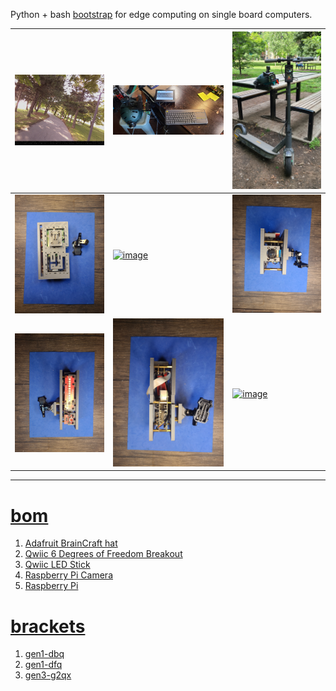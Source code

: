 Python + bash <a href="https://github.com/kamangir/blue-sbc">bootstrap</a> for edge computing on single board computers.

| [![image](../images/helmet-2.jpg)](#) | [![image](../images/helmet-3.jpg)](#) | [![image](../images/helmet-4.jpg)](#) |
| --- | --- | --- |
| [![image](../images/helmet-5.jpg)](#) | [![image](../images/helmet-6.jpg)](#) | [![image](../images/helmet-7.jpg)](#) |
| [![image](../images/helmet-8.jpg)](#) | [![image](../images/helmet-9.jpg)](#) | [![image](../images/helmet-10.jpg)](#) |

---

# [bom](../parts.md)

1. [Adafruit BrainCraft hat](../parts.md#adafruit-braincraft-hat)
1. [Qwiic 6 Degrees of Freedom Breakout](../parts.md#qwiic-6-degrees-of-freedom-breakout)
1. [Qwiic LED Stick](../parts.md#qwiic-led-stick)
1. [Raspberry Pi Camera](../parts.md#raspberry-pi-camera)
1. [Raspberry Pi](../parts.md#raspberry-pi)

# [brackets](../brackets)

1. [gen1-dbq](../brackets/gen1-dbq/gen1-dbq.stl)
1. [gen1-dfq](../brackets/gen1-dfq/gen1-dfq.stl)
1. [gen3-g2qx](../brackets/gen3-g2qx/gen3-g2qx.stl)

